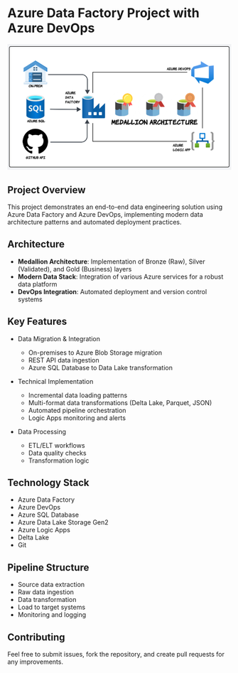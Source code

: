 # Azure Data Factory Project with Azure DevOps
![Diagram](architecture.png)
## Project Overview
This project demonstrates an end-to-end data engineering solution using Azure Data Factory and Azure DevOps, implementing modern data architecture patterns and automated deployment practices.

## Architecture
- **Medallion Architecture**: Implementation of Bronze (Raw), Silver (Validated), and Gold (Business) layers
- **Modern Data Stack**: Integration of various Azure services for a robust data platform
- **DevOps Integration**: Automated deployment and version control systems

## Key Features
- Data Migration & Integration
  - On-premises to Azure Blob Storage migration
  - REST API data ingestion
  - Azure SQL Database to Data Lake transformation
  
- Technical Implementation
  - Incremental data loading patterns
  - Multi-format data transformations (Delta Lake, Parquet, JSON)
  - Automated pipeline orchestration
  - Logic Apps monitoring and alerts

- Data Processing
  - ETL/ELT workflows
  - Data quality checks
  - Transformation logic
  
## Technology Stack
- Azure Data Factory
- Azure DevOps
- Azure SQL Database
- Azure Data Lake Storage Gen2
- Azure Logic Apps
- Delta Lake
- Git

## Pipeline Structure
- Source data extraction
- Raw data ingestion
- Data transformation
- Load to target systems
- Monitoring and logging

## Contributing
Feel free to submit issues, fork the repository, and create pull requests for any improvements.



